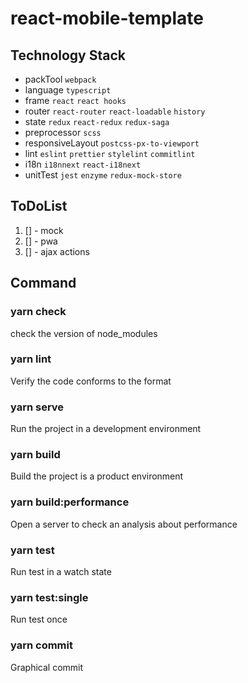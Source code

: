 # react-mobile-template

## Technology Stack

- packTool `webpack`
- language `typescript`
- frame `react` `react hooks`
- router `react-router` `react-loadable` `history`
- state `redux` `react-redux` `redux-saga`
- preprocessor `scss`
- responsiveLayout `postcss-px-to-viewport`
- lint `eslint` `prettier` `stylelint` `commitlint`
- i18n `i18nnext` `react-i18next`
- unitTest `jest` `enzyme` `redux-mock-store`

## ToDoList

1. [] - mock
2. [] - pwa
3. [] - ajax actions

## Command

### yarn check

check the version of node_modules

### yarn lint

Verify the code conforms to the format

### yarn serve

Run the project in a development environment

### yarn build

Build the project is a product environment

### yarn build:performance

Open a server to check an analysis about performance

### yarn test

Run test in a watch state

### yarn test:single

Run test once

### yarn commit

Graphical commit
